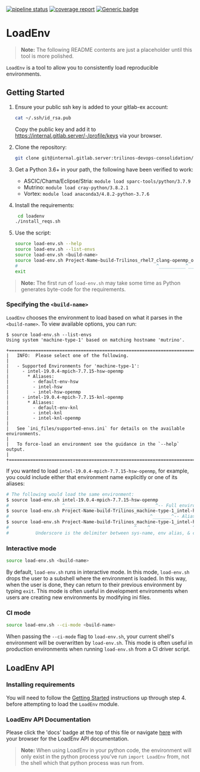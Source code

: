 [![pipeline status](https://internal.gitlab.server/trilinos-devops-consolidation/code/loadenv/badges/master/pipeline.svg)](https://internal.gitlab.server/trilinos-devops-consolidation/code/loadenv/-/commits/master)
[![coverage report](https://internal.gitlab.server/trilinos-devops-consolidation/code/loadenv/badges/master/coverage.svg)](http://10.202.35.89:8080/LoadEnv/coverage/index.html)
[![Generic badge](https://img.shields.io/badge/docs-latest-green.svg)](http://10.202.35.89:8080/LoadEnv/doc/index.html)

# LoadEnv

> **Note:**  The following README contents are just a placeholder until this
> tool is more polished.

`LoadEnv` is a tool to allow you to consistently load reproducible
environments.

## Getting Started

1. Ensure your public ssh key is added to your gitlab-ex account:
   ```bash
   cat ~/.ssh/id_rsa.pub
   ```
   Copy the public key and add it to
   https://internal.gitlab.server/-/profile/keys via your browser.

2. Clone the repository:
   ```bash
   git clone git@internal.gitlab.server:trilinos-devops-consolidation/code/loadenv
   ```

3. Get a Python 3.6+ in your path, the following have been verified to work:
   *  ASCIC/Chama/Eclipse/Stria:  `module load sparc-tools/python/3.7.9`
   *  Mutrino:  `module load cray-python/3.8.2.1`
   *  Vortex:  `module load anaconda3/4.8.2-python-3.7.6`

4. Install the requirements:
   ```bash
    cd loadenv
   ./install_reqs.sh
   ```

5. Use the script:
   ```bash
   source load-env.sh --help
   source load-env.sh --list-envs
   source load-env.sh <build-name>
   source load-env.sh Project-Name-build-Trilinos_rhel7_clang-openmp_opt_static # e.g.
   #                                                    ^__________^___ environment alias
   exit
   ```

> **Note:**  The first run of `load-env.sh` may take some time as Python
> generates byte-code for the requirements.

### Specifying the `<build-name>`

`LoadEnv` chooses the environment to load based on what it parses in the `<build-name>`.
To view available options, you can run:
```
$ source load-env.sh --list-envs
Using system 'machine-type-1' based on matching hostname 'mutrino'.

+==============================================================================+
|   INFO:  Please select one of the following.
|
|   - Supported Environments for 'machine-type-1':
|     - intel-19.0.4-mpich-7.7.15-hsw-openmp
|       * Aliases:
|         - default-env-hsw
|         - intel-hsw
|         - intel-hsw-openmp
|     - intel-19.0.4-mpich-7.7.15-knl-openmp
|       * Aliases:
|         - default-env-knl
|         - intel-knl
|         - intel-knl-openmp
|
|   See `ini_files/supported-envs.ini` for details on the available environments.
|
|   To force-load an environment see the guidance in the `--help` output.
|
+==============================================================================+
```

If you wanted to load `intel-19.0.4-mpich-7.7.15-hsw-openmp`, for example, you could
include either that environment name explicitly or one of its aliases:
```bash
# The following would load the same environment:
$ source load-env.sh intel-19.0.4-mpich-7.7.15-hsw-openmp
#                    ^__________________________________^-- Full environment name
$ source load-env.sh Project-Name-build-Trilinos_machine-type-1_intel-hsw
#                                                     ^_______^-- Alias
$ source load-env.sh Project-Name-build-Trilinos_machine-type-1_intel-hsw-openmp_debug_static
#                                               ^    ^                ^     ^
#          Underscore is the delimiter between sys-name, env alias, & config flags
```

### Interactive mode
```bash
source load-env.sh <build-name>
```

By default, `load-env.sh` runs in interactive mode. In this mode, `load-env.sh` drops the user
to a subshell where the environment is loaded. In this way, when the user is done, they can
return to their previous environment by typing `exit`. This mode is often useful in development
environments when users are creating new environments by modifying ini files.

### CI mode
```bash
source load-env.sh --ci-mode <build-name>
```

When passing the `--ci-mode` flag to `load-env.sh`, your current shell's environment will be
overwritten by `load-env.sh`. This mode is often useful in production environments when running
`load-env.sh` from a CI driver script.


## LoadEnv API

### Installing requirements
You will need to follow the [Getting Started](https://internal.gitlab.server/trilinos-devops-consolidation/code/loadenv#getting-started)
instructions up through step 4. before attempting to load the `LoadEnv` module.

### LoadEnv API Documentation
Please click the 'docs' badge at the top of this file or navigate [here](http://10.202.35.89:8080/LoadEnv/doc/index.html)
 with your browser for the LoadEnv API documentation.

> **Note:** When using LoadEnv in your python code, the environment will only
exist in the python process you've run `import LoadEnv` from, not the shell which that
python process was run from.
